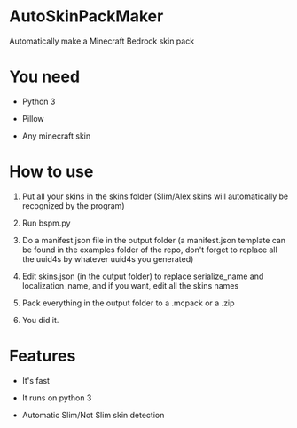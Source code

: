 # AutoSkinPackMaker
Automatically make a Minecraft Bedrock skin pack

# You need

- Python 3

- Pillow

- Any minecraft skin

# How to use

1. Put all your skins in the skins folder (Slim/Alex skins will automatically be recognized by the program)

2. Run bspm.py

3. Do a manifest.json file in the output folder (a manifest.json template can be found in the examples folder of the repo, don't forget to replace all the uuid4s by whatever uuid4s you generated)

4. Edit skins.json (in the output folder) to replace serialize_name and localization_name, and if you want, edit all the skins names

5. Pack everything in the output folder to a .mcpack or a .zip

6. You did it.

# Features

- It's fast

- It runs on python 3

- Automatic Slim/Not Slim skin detection
